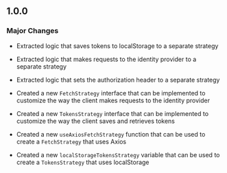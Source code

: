 ## 1.0.0

### Major Changes

- Extracted logic that saves tokens to localStorage to a separate strategy
- Extracted logic that makes requests to the identity provider to a separate strategy
- Extracted logic that sets the authorization header to a separate strategy

- Created a new `FetchStrategy` interface that can be implemented to customize the way the client makes requests to the identity provider
- Created a new `TokensStrategy` interface that can be implemented to customize the way the client saves and retrieves tokens

- Created a new `useAxiosFetchStrategy` function that can be used to create a `FetchStrategy` that uses Axios
- Created a new `localStorageTokensStrategy` variable that can be used to create a `TokensStrategy` that uses localStorage


